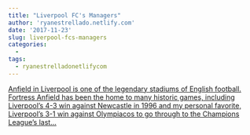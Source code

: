 ```yaml
---
title: "Liverpool FC's Managers"
author: 'ryanestrellado.netlify.com'
date: '2017-11-23'
slug: liverpool-fcs-managers
categories:
  - 
tags:
  - ryanestrelladonetlifycom
---
```


[Anfield in Liverpool is one of the legendary stadiums of English football. Fortress Anfield has been the home to many historic games, including Liverpool’s 4-3 win against Newcastle in 1996 and my personal favorite, Liverpool’s 3-1 win against Olympiacos to go through to the Champions League’s last...<click to read more>](https://ryanestrellado.netlify.com/post/lfc-home-and-away-odds/)

